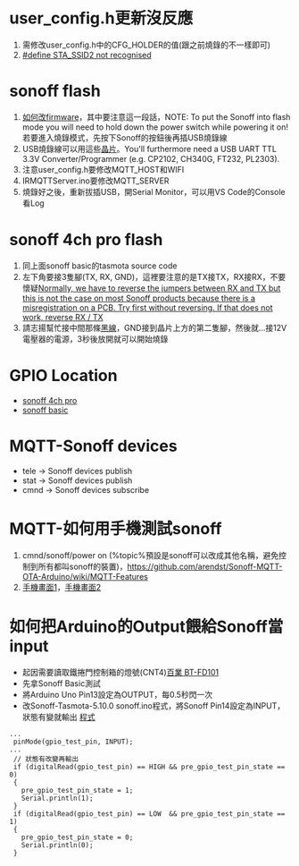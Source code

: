 # user_config.h更新沒反應

1. 需修改user_config.h中的CFG_HOLDER的值(跟之前燒錄的不一樣即可)
2. [#define STA_SSID2 not recognised](https://github.com/arendst/Sonoff-Tasmota/issues/376)

# sonoff flash

1. [如何改firmware](http://blog.rniemand.com/changing-sonoff-firmware-visual-guide/)，其中要注意這一段話，NOTE: To put the Sonoff into flash mode you will need to hold down the power switch while powering it on!若要進入燒錄模式，先按下Sonoff的按鈕後再插USB燒錄線
2. USB燒錄線可以用這些[晶片](https://github.com/arendst/Sonoff-Tasmota/wiki/Hardware-Preparation)。You'll furthermore need a USB UART TTL 3.3V Converter/Programmer (e.g. CP2102, CH340G, FT232, PL2303).
3. 注意user_config.h要修改MQTT_HOST和WIFI
4. IRMQTTServer.ino要修改MQTT_SERVER
5. 燒錄好之後，重新拔插USB，開Serial Monitor，可以用VS Code的Console看Log

# sonoff 4ch pro flash

1. 同上面sonoff basic的tasmota source code
2. 左下角要接3隻腳(TX, RX, GND)，這裡要注意的是TX接TX，RX接RX，不要懷疑[Normally, we have to reverse the jumpers between RX and TX but this is not the case on most Sonoff products because there is a misregistration on a PCB. Try first without reversing. If that does not work, reverse RX / TX](https://diyprojects.io/hack-sonoff-4ch-pro-firmware-mqtt-tasmota-inclusion-domoticz/#.Wksh51WWaM8)
3. 請志揚幫忙接中間那條[黑線](https://projetsdiy.fr/wp-content/uploads/2017/09/sonoff-4ch-pro-esp8285-flash-mode.jpg)，GND接到晶片上方的第二隻腳，然後就...接12V電壓器的電源，3秒後放開就可以開始燒錄

# GPIO Location
 * [sonoff 4ch pro ](https://github.com/JiaMauJian/sonoff-testing/blob/master/sonoff%20pro%204ch%20GPIO.jpg?raw=true)
 * [sonoff basic](https://github.com/JiaMauJian/sonoff-testing/blob/master/sonoff%20basic%20GPIO%20Location.jpg?raw=true)

# MQTT-Sonoff devices
 * tele -> Sonoff devices publish
 * stat -> Sonoff devices publish
 * cmnd -> Sonoff devices subscribe
 
# MQTT-如何用手機測試sonoff

1. cmnd/sonoff/power on (%topic%預設是sonoff可以改成其他名稱，避免控制到所有都叫sonoff的裝置)，https://github.com/arendst/Sonoff-MQTT-OTA-Arduino/wiki/MQTT-Features
2. [手機畫面1](https://github.com/JiaMauJian/sonoff-testing/blob/master/MQTT%20Client%201.png?raw=true)，[手機畫面2](https://github.com/JiaMauJian/sonoff-testing/blob/master/MQTT%20Client%202.png?raw=true)

# 如何把Arduino的Output餵給Sonoff當input
 - 起因需要讀取鐵捲門控制箱的燈號(CNT4)[百業 BT-FD101](https://github.com/JiaMauJian/sonoff-testing/blob/master/bt-fd101%20fast%20rolling%20door%20of%20control%20receiver%20function%20operation%20manual.pdf)
 - 先拿Sonoff Basic測試
 - 將Arduino Uno Pin13設定為OUTPUT，每0.5秒閃一次
 - 改Sonoff-Tasmota-5.10.0 sonoff.ino程式，將Sonoff Pin14設定為INPUT，狀態有變就輸出 [程式](https://github.com/JiaMauJian/sonoff-testing/blob/master/sonoff_%E6%94%B9GPIO%E6%B8%AC%E8%A9%A6.ino)
 ```
 ...
  pinMode(gpio_test_pin, INPUT);
 ...
  // 狀態有改變再輸出
  if (digitalRead(gpio_test_pin) == HIGH && pre_gpio_test_pin_state == 0)
  {
    pre_gpio_test_pin_state = 1;
    Serial.println(1);    
  }
  if (digitalRead(gpio_test_pin) == LOW  && pre_gpio_test_pin_state == 1)
  {
    pre_gpio_test_pin_state = 0;
    Serial.println(0);    
  }
```
